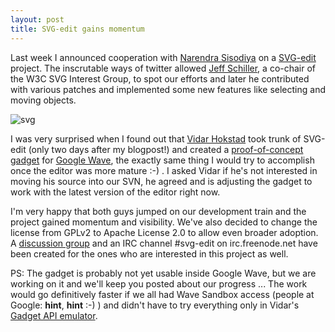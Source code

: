 ```yaml
---
layout: post
title: SVG-edit gains momentum
---
```


Last week I announced cooperation with [Narendra Sisodiya](http://narendra.techfandu.org/) on a [SVG-edit](https://github.com/SVG-Edit/svgedit) project. The inscrutable ways of twitter allowed [Jeff Schiller](http://blog.codedread.com/), a co-chair of the W3C SVG Interest Group, to spot our efforts and later he contributed with various patches and implemented some new features like selecting and moving objects.

![svg](/assets/svg.png)

I was very surprised when I found out that [Vidar Hokstad](http://www.hokstad.com/) took trunk of SVG-edit (only two days after my blogpost!) and created a [proof-of-concept gadget](http://www.hokstad.com/svg-editor-gadget-for-google-wave.html) for [Google Wave](http://wave.google.com/), the exactly same thing I would try to accomplish once the editor was more mature :-) . I asked Vidar if he's not interested in moving his source into our SVN, he agreed and is adjusting the gadget to work with the latest version of the editor right now.

I'm very happy that both guys jumped on our development train and the project gained momentum and visibility. We've also decided to change the license from GPLv2 to Apache License 2.0 to allow even broader adoption. A [discussion group](http://groups.google.com/group/svg-edit) and an IRC channel #svg-edit on irc.freenode.net have been created for the ones who are interested in this project as well.

PS: The gadget is probably not yet usable inside Google Wave, but we are working on it and we'll keep you posted about our progress ... The work would go definitively faster if we all had Wave Sandbox access (people at Google: **hint**, **hint** :-) ) and didn't have to try everything only in Vidar's [Gadget API emulator](http://www.hokstad.com/static/wave/gadgets.html).
